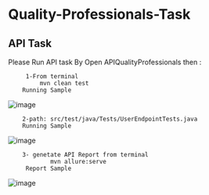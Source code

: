 # Quality-Professionals-Task

  ## API Task 
  Please Run API task By Open APIQualityProfessionals then : 
  
         1-From terminal 
             mvn clean test
        Running Sample
        
![image](https://github.com/user-attachments/assets/280f370c-1152-40ff-9101-279e7bb891af)

        2-path: src/test/java/Tests/UserEndpointTests.java
        Running Sample

![image](https://github.com/user-attachments/assets/7078154c-6352-421a-b410-f68d225b4f57)

  
        3- genetate API Report from terminal 
                mvn allure:serve
         Report Sample

![image](https://github.com/user-attachments/assets/6d8cdaf5-c589-4cc4-ac59-ca906900215f)


             
             
